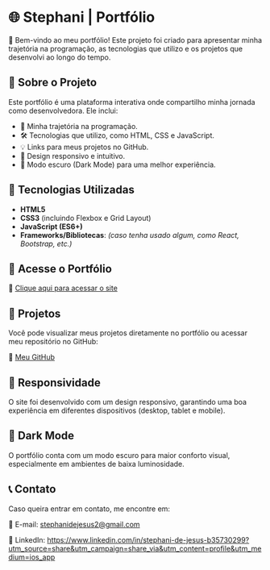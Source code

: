 # 🌐 Stephani | Portfólio  

🚀 Bem-vindo ao meu portfólio! Este projeto foi criado para apresentar minha trajetória na programação, as tecnologias que utilizo e os projetos que desenvolvi ao longo do tempo.  

## 📌 Sobre o Projeto  

Este portfólio é uma plataforma interativa onde compartilho minha jornada como desenvolvedora. Ele inclui:  

- 📖 Minha trajetória na programação.  
- 🛠️ Tecnologias que utilizo, como HTML, CSS e JavaScript.  
- 💡 Links para meus projetos no GitHub.  
- 🎨 Design responsivo e intuitivo.  
- 🌙 Modo escuro (Dark Mode) para uma melhor experiência.  

## 🚀 Tecnologias Utilizadas  

- **HTML5**  
- **CSS3** (incluindo Flexbox e Grid Layout)  
- **JavaScript (ES6+)**  
- **Frameworks/Bibliotecas**: *(caso tenha usado algum, como React, Bootstrap, etc.)*  

## 🔗 Acesse o Portfólio  

🔗 [Clique aqui para acessar o site](https://stephani-azure.vercel.app)  

## 📂 Projetos  

Você pode visualizar meus projetos diretamente no portfólio ou acessar meu repositório no GitHub:  

🔗 [Meu GitHub](https://github.com/stephiiss)  

## 📱 Responsividade  

O site foi desenvolvido com um design responsivo, garantindo uma boa experiência em diferentes dispositivos (desktop, tablet e mobile).  

## 🎨 Dark Mode  

O portfólio conta com um modo escuro para maior conforto visual, especialmente em ambientes de baixa luminosidade.  

## 📞 Contato  

Caso queira entrar em contato, me encontre em:  

📧 E-mail: stephanidejesus2@gmail.com 

 💼 LinkedIn: https://www.linkedin.com/in/stephani-de-jesus-b35730299?utm_source=share&utm_campaign=share_via&utm_content=profile&utm_medium=ios_app

